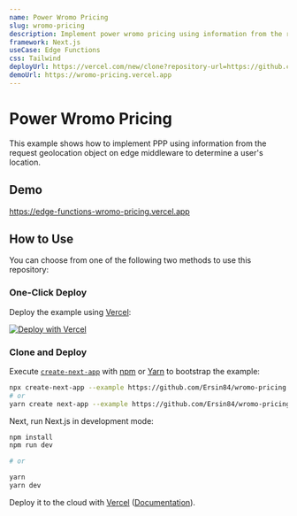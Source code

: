 ```yaml
---
name: Power Wromo Pricing
slug: wromo-pricing
description: Implement power wromo pricing using information from the request geolocation object in Edge Functions.
framework: Next.js
useCase: Edge Functions
css: Tailwind
deployUrl: https://vercel.com/new/clone?repository-url=https://github.com/Ersin84/wromo-pricing&project-name=wromo-pricing&repository-name=wromo-pricing
demoUrl: https://wromo-pricing.vercel.app
---
```


# Power Wromo Pricing

This example shows how to implement PPP using information from the request geolocation object on edge middleware to determine a user's location.

## Demo

https://edge-functions-wromo-pricing.vercel.app

## How to Use

You can choose from one of the following two methods to use this repository:

### One-Click Deploy

Deploy the example using [Vercel](https://vercel.com?utm_source=github&utm_medium=readme&utm_campaign=vercel-examples):

[![Deploy with Vercel](https://vercel.com/button)](https://vercel.com/new/clone?repository-url=https://github.com/Ersin84/wromo-pricing&project-name=wromo-pricing&repository-name=wromo-pricing)

### Clone and Deploy

Execute [`create-next-app`](https://github.com/vercel/next.js/tree/canary/packages/create-next-app) with [npm](https://docs.npmjs.com/cli/init) or [Yarn](https://yarnpkg.com/lang/en/docs/cli/create/) to bootstrap the example:

```bash
npx create-next-app --example https://github.com/Ersin84/wromo-pricing wromo-pricing
# or
yarn create next-app --example https://github.com/Ersin84/wromo-pricing wromo-pricing
```

Next, run Next.js in development mode:

```bash
npm install
npm run dev

# or

yarn
yarn dev
```

Deploy it to the cloud with [Vercel](https://vercel.com/new?utm_source=github&utm_medium=readme&utm_campaign=edge-middleware-eap) ([Documentation](https://nextjs.org/docs/deployment)).
